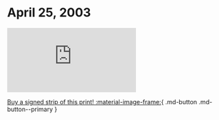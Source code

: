# April 25, 2003

![](https://www.achewood.com/comic.php?date=04252003)

[Buy a signed strip of this print! :material-image-frame:](https://achewood-holiday-pop-up.myshopify.com/products/strip#04282003){ .md-button .md-button--primary }
